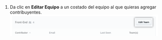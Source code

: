 1. Da clic en **Editar Equipo** a un costado del equipo al que quieras agregar contribuyentes. ![Botón de editar equipo](/assets/images/help/insights/edit-team.png)
